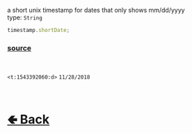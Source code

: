 a short unix timestamp for dates that only shows mm/dd/yyyy<br>
type: `String`<br>

```js
timestamp.shortDate;
```

### [source](https://github.com/shysolocup/noscord.js/blob/main/src/Services/UtilService/custard/Timestamp.js)

<br>

`<t:1543392060:d>` `11/28/2018` 

<br> <h1> [🢀 Back](https://github.com/shysolocup/noscord.js/wiki/Util.Timestamp) </h1>
